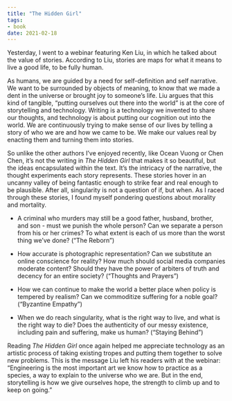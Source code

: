 ```yaml
---
title: "The Hidden Girl"
tags:
- book
date: 2021-02-18
---
```


Yesterday, I went to a webinar featuring Ken Liu, in which he talked about the value of stories. According to Liu, stories are maps for what it means to live a good life, to be fully human.

As humans, we are guided by a need for self-definition and self narrative. We want to be surrounded by objects of meaning, to know that we made a dent in the universe or brought joy to someone’s life. Liu argues that this kind of tangible, “putting ourselves out there into the world” is at the core of storytelling and technology. Writing is a technology we invented to share our thoughts, and technology is about putting our cognition out into the world. We are continuously trying to make sense of our lives by telling a story of who we are and how we came to be. We make our values real by enacting them and turning them into stories.

So unlike the other authors I’ve enjoyed recently, like Ocean Vuong or Chen Chen, it’s not the writing in _The Hidden Girl_ that makes it so beautiful, but the ideas encapsulated within the text. It’s the intricacy of the narrative, the thought experiments each story represents. These stories hover in an uncanny valley of being fantastic enough to strike fear and real enough to be plausible. After all, singularity is not a question of if, but when. As I raced through these stories, I found myself pondering questions about morality and mortality.

-   A criminal who murders may still be a good father, husband, brother, and son - must we punish the whole person? Can we separate a person from his or her crimes? To what extent is each of us more than the worst thing we’ve done? (“The Reborn”)
    
-   How accurate is photographic representation? Can we substitute an online conscience for reality? How much should social media companies moderate content? Should they have the power of arbiters of truth and decency for an entire society? (“Thoughts and Prayers”)
    
-   How we can continue to make the world a better place when policy is tempered by realism? Can we commoditize suffering for a noble goal? (“Byzantine Empathy”)
    
-   When we do reach singularity, what is the right way to live, and what is the right way to die? Does the authenticity of our messy existence, including pain and suffering, make us human? (“Staying Behind”)
    

Reading _The Hidden Girl_ once again helped me appreciate technology as an artistic process of taking existing tropes and putting them together to solve new problems. This is the message Liu left his readers with at the webinar: “Engineering is the most important art we know how to practice as a species, a way to explain to the universe who we are. But in the end, storytelling is how we give ourselves hope, the strength to climb up and to keep on going.”